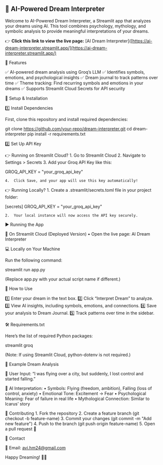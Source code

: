 ## 🌌 AI-Powered Dream Interpreter

Welcome to AI-Powered Dream Interpreter, a Streamlit app that analyzes your dreams using AI. This tool combines psychology, mythology, and symbolic analysis to provide meaningful interpretations of your dreams.

👉 **Click this link to view the live page:** [AI Dream Interpreter]([https://ai-dream-interpreter.streamlit.app/](https://ai-dream-interpreter.streamlit.app/)


🚀 Features

✅ AI-powered dream analysis using Groq’s LLM
✅ Identifies symbols, emotions, and psychological insights
✅ Dream journal to track patterns over time
✅ Theme tracking: Find recurring symbols and emotions in your dreams
✅ Supports Streamlit Cloud Secrets for API security

📌 Setup & Installation

1️⃣ Install Dependencies

First, clone this repository and install required dependencies:

git clone https://github.com/your-repo/dream-interpreter.git
cd dream-interpreter
pip install -r requirements.txt

2️⃣ Set Up API Key

👉 Running on Streamlit Cloud?
	1.	Go to Streamlit Cloud
	2.	Navigate to Settings > Secrets
	3.	Add your Groq API Key like this:

GROQ_API_KEY = "your_groq_api_key"


	4.	Click Save, and your app will use this key automatically!

👉 Running Locally?
	1.	Create a .streamlit/secrets.toml file in your project folder:

[secrets]
GROQ_API_KEY = "your_groq_api_key"


	2.	Your local instance will now access the API key securely.

▶️ Running the App

📡 On Streamlit Cloud (Deployed Version)
	•	Open the live page: AI Dream Interpreter

💻 Locally on Your Machine

Run the following command:

streamlit run app.py

(Replace app.py with your actual script name if different.)

📜 How to Use

1️⃣ Enter your dream in the text box.
2️⃣ Click “Interpret Dream” to analyze.
3️⃣ View AI insights, including symbols, emotions, and connections.
4️⃣ Save your analysis to Dream Journal.
5️⃣ Track patterns over time in the sidebar.

🛠️ Requirements.txt

Here’s the list of required Python packages:

streamlit
groq

(Note: If using Streamlit Cloud, python-dotenv is not required.)

📝 Example Dream Analysis

💭 User Input:
“I was flying over a city, but suddenly, I lost control and started falling.”

🔮 AI Interpretation:
	•	Symbols: Flying (freedom, ambition), Falling (loss of control, anxiety)
	•	Emotional Tone: Excitement → Fear
	•	Psychological Meaning: Fear of failure in real life
	•	Mythological Connection: Similar to Icarus’ story

📌 Contributing
	1.	Fork the repository
	2.	Create a feature branch (git checkout -b feature-name)
	3.	Commit your changes (git commit -m "Add new feature")
	4.	Push to the branch (git push origin feature-name)
	5.	Open a pull request 🚀

📩 Contact


📧 Email: avi.hm24@gmail.com

Happy Dreaming! 🌙✨

